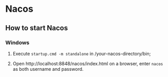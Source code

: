# Nacos

## How to start Nacos

### Windows

1. Execute `startup.cmd -m standalone` in /your-nacos-directory/bin;

2. Open http://localhost:8848/nacos/index.html on a browser, enter `nacos` as both username and password.